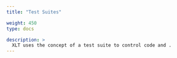 ```yaml
---
title: "Test Suites"

weight: 450
type: docs

description: >
  XLT uses the concept of a test suite to control code and .
---
```



